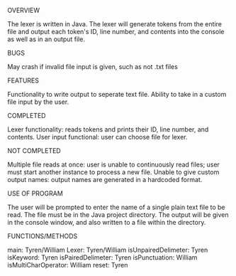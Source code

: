 OVERVIEW

The lexer is written in Java. The lexer will generate tokens from the entire file and output each token's ID, line number, and contents into the console as well as in an output file.

BUGS

May crash if invalid file input is given, such as not .txt files

FEATURES

Functionality to write output to seperate text file.
Ability to take in a custom file input by the user.

COMPLETED

Lexer functionality: reads tokens and prints their ID, line number, and contents.
User input functional: user can choose file for lexer.

NOT COMPLETED

Multiple file reads at once: user is unable to continuously read files; user must start another instance to process a new file.
Unable to give custom output names: output names are generated in a hardcoded format.

USE OF PROGRAM

The user will be prompted to enter the name of a single plain text file to be read. The file must be in the Java project directory. The output will be given in the console window, and also written to a file within the directory.

FUNCTIONS/METHODS

main: 	Tyren/William
Lexer:	Tyren/William
isUnpairedDelimeter:	Tyren
isKeyword:		Tyren
isPairedDelimeter:	Tyren
isPunctuation:	William
isMultiCharOperator:	William
reset:	Tyren

